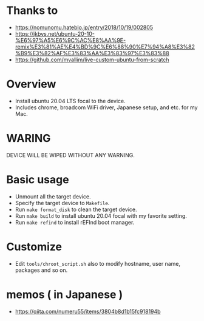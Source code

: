 # Thanks to

- https://nomunomu.hateblo.jp/entry/2018/10/19/002805
- https://jkbys.net/ubuntu-20-10-%E6%97%A5%E6%9C%AC%E8%AA%9E-remix%E3%81%AE%E4%BD%9C%E6%88%90%E7%94%A8%E3%82%B9%E3%82%AF%E3%83%AA%E3%83%97%E3%83%88
- https://github.com/mvallim/live-custom-ubuntu-from-scratch

# Overview

- Install ubuntu 20.04 LTS focal to the device.
- Includes chrome, broadcom WiFi driver, Japanese setup, and etc. for my Mac.

# WARING

DEVICE WILL BE WIPED WITHOUT ANY WARNING.

# Basic usage

- Unmount all the target device.
- Specify the target device to `Makefile`.
- Run `make format_disk` to clean the target device.
- Run `make build` to install ubuntu 20.04 focal with my favorite setting.
- Run `make refind` to install rEFInd boot manager.

# Customize

- Edit `tools/chroot_script.sh` also to modify hostname, user name, packages and so on.

# memos ( in Japanese )

- https://qiita.com/numeru55/items/3804b8d1b15fc918194b
